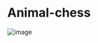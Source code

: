 # Animal-chess

![image](https://github.com/user-attachments/assets/a9a9a482-60f7-4df9-b258-82f451879896)
